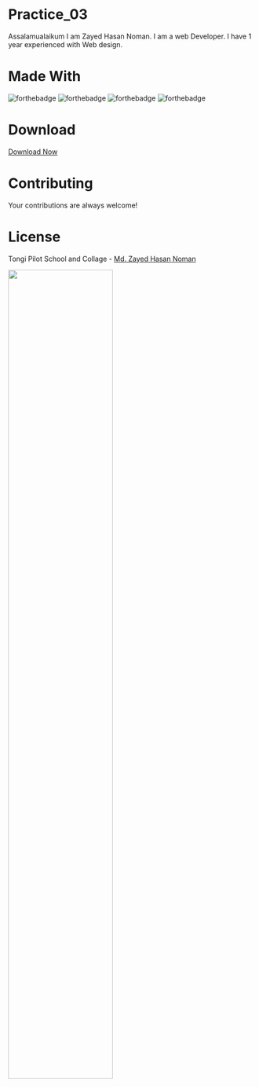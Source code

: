 # Practice_03
Assalamualaikum I am Zayed Hasan Noman. I am a web Developer. I have 1 year experienced with Web design.


# Made With
![forthebadge](https://img.shields.io/badge/Visual_Studio-5C2D91?style=for-the-badge&logo=visual%20studio&logoColor=white)
![forthebadge](https://img.shields.io/badge/Html-00000F?style=for-the-badge&logo=html5&logoColor=white)
![forthebadge](https://img.shields.io/badge/Css-5C2D91?style=for-the-badge&logo=css3&logoColor=white)
![forthebadge](https://img.shields.io/badge/Javascript-00000F?style=for-the-badge&logo=javascript&logoColor=white)

# Download
[Download Now](https://codeload.github.com/zayedndev/practice_03/zip/refs/heads/main)

# Contributing
Your contributions are always welcome!

# License
Tongi Pilot School and Collage - [Md. Zayed Hasan Noman](https://github.com/zayedndev/)

<img src="https://user-images.githubusercontent.com/109432570/198818000-d51c684f-81f9-4e33-961c-930b29206957.gif" width=65% height=65%>
